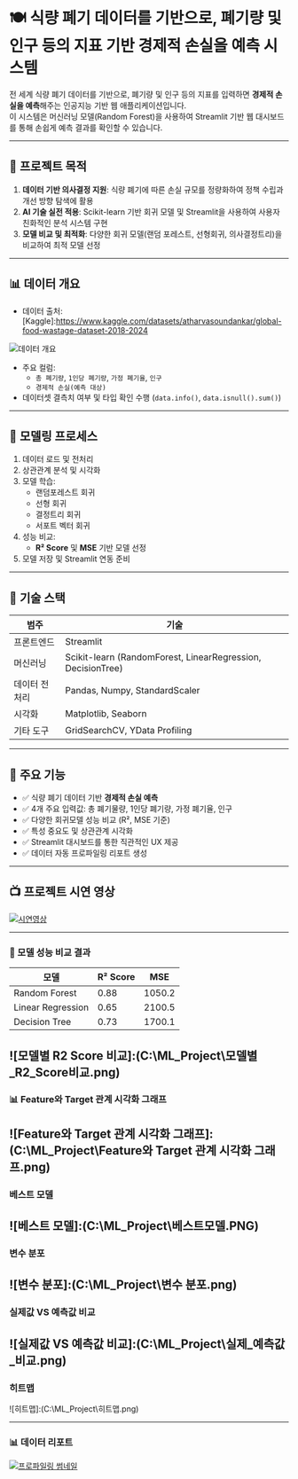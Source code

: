 # 🍽️ 식량 폐기 데이터를 기반으로, 폐기량 및 인구 등의 지표 기반 경제적 손실을 예측 시스템

전 세계 식량 폐기 데이터를 기반으로, 폐기량 및 인구 등의 지표를 입력하면 **경제적 손실을 예측**해주는 인공지능 기반 웹 애플리케이션입니다.  
이 시스템은 머신러닝 모델(Random Forest)을 사용하여 Streamlit 기반 웹 대시보드를 통해 손쉽게 예측 결과를 확인할 수 있습니다.

---

## 🎯 프로젝트 목적

1. **데이터 기반 의사결정 지원**: 식량 폐기에 따른 손실 규모를 정량화하여 정책 수립과 개선 방향 탐색에 활용
2. **AI 기술 실전 적용**: Scikit-learn 기반 회귀 모델 및 Streamlit을 사용하여 사용자 친화적인 분석 시스템 구현
3. **모델 비교 및 최적화**: 다양한 회귀 모델(랜덤 포레스트, 선형회귀, 의사결정트리)을 비교하여 최적 모델 선정

---
## 📊 데이터 개요
- 데이터 출처:[Kaggle]:https://www.kaggle.com/datasets/atharvasoundankar/global-food-wastage-dataset-2018-2024

![데이터 개요](C:\ML_Project\데이터개요.PNG)

- 주요 컬럼:
  - `총 폐기량`, `1인당 폐기량`, `가정 폐기율`, `인구`
  - `경제적 손실(예측 대상)`  
- 데이터셋 결측치 여부 및 타입 확인 수행 (`data.info()`, `data.isnull().sum()`)

---

## 🧠 모델링 프로세스

1. 데이터 로드 및 전처리
2. 상관관계 분석 및 시각화
3. 모델 학습:
   - 랜덤포레스트 회귀
   - 선형 회귀
   - 결정트리 회귀
   - 서포트 벡터 회귀
4. 성능 비교:
   - **R² Score** 및 **MSE** 기반 모델 선정
5. 모델 저장 및 Streamlit 연동 준비

---

## 🔧 기술 스택

| 범주        | 기술 |
|-------------|------|
| 프론트엔드  | Streamlit |
| 머신러닝    | Scikit-learn (RandomForest, LinearRegression, DecisionTree) |
| 데이터 전처리 | Pandas, Numpy, StandardScaler |
| 시각화      | Matplotlib, Seaborn |
| 기타 도구   | GridSearchCV, YData Profiling |

---

## 📂 주요 기능

- ✅ 식량 폐기 데이터 기반 **경제적 손실 예측**
- ✅ 4개 주요 입력값: 총 폐기물량, 1인당 폐기량, 가정 폐기율, 인구
- ✅ 다양한 회귀모델 성능 비교 (R², MSE 기준)
- ✅ 특성 중요도 및 상관관계 시각화
- ✅ Streamlit 대시보드를 통한 직관적인 UX 제공
- ✅ 데이터 자동 프로파일링 리포트 생성

---

## 📺 프로젝트 시연 영상
[![시연영상]()](https://youtu.be/GP2rJecGfAY)

---
### 🧪 모델 성능 비교 결과

| 모델                 | R² Score | MSE     |
|----------------------|----------|---------|
| Random Forest        | 0.88     | 1050.2  |
| Linear Regression    | 0.65     | 2100.5  |
| Decision Tree        | 0.73     | 1700.1  |

![모델별 R2 Score 비교]:(C:\ML_Project\모델별_R2_Score비교.png)
---
### 📊 Feature와 Target 관계 시각화 그래프
![Feature와 Target 관계 시각화 그래프]:(C:\ML_Project\Feature와 Target 관계 시각화 그래프.png)
---
### 베스트 모델
![베스트 모델]:(C:\ML_Project\베스트모델.PNG)
---
### 변수 분포
![변수 분포]:(C:\ML_Project\변수 분포.png)
---
### 실제값 VS 예측값 비교
![실제값 VS 예측값 비교]:(C:\ML_Project\실제_예측값_비교.png)
---

### 히트맵
![히트맵]:(C:\ML_Project\히트맵.png)

---

### 📊 데이터 리포트
[![프로파일링 썸네일](images/profiling_thumb.png)](C:\ML_Project\global_food_wastage_profiling_report.html)
